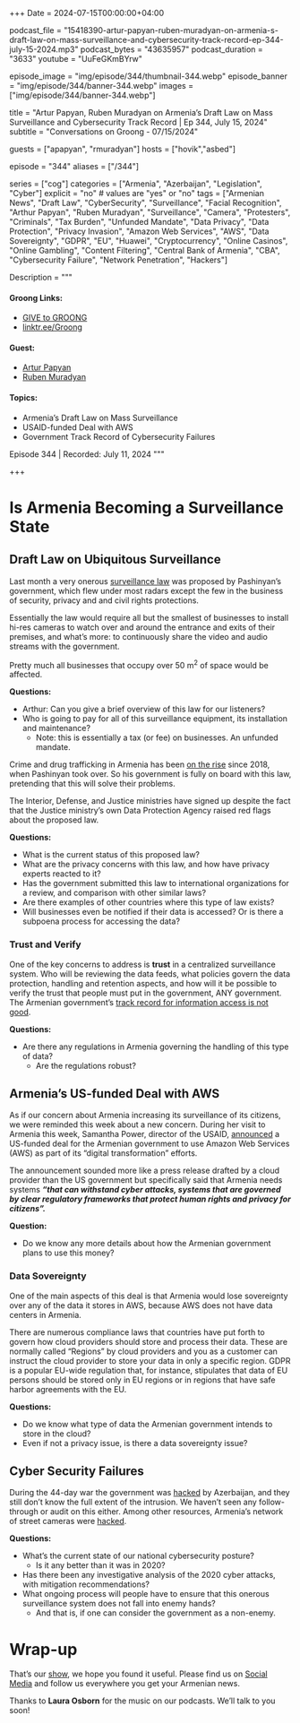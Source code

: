 +++
Date = 2024-07-15T00:00:00+04:00

podcast_file = "15418390-artur-papyan-ruben-muradyan-on-armenia-s-draft-law-on-mass-surveillance-and-cybersecurity-track-record-ep-344-july-15-2024.mp3"
podcast_bytes = "43635957"
podcast_duration = "3633"
youtube = "UuFeGKmBYrw"

episode_image = "img/episode/344/thumbnail-344.webp"
episode_banner = "img/episode/344/banner-344.webp"
images = ["img/episode/344/banner-344.webp"]

title = "Artur Papyan, Ruben Muradyan on Armenia’s Draft Law on Mass Surveillance and Cybersecurity Track Record | Ep 344, July 15, 2024"
subtitle = "Conversations on Groong - 07/15/2024"

guests = ["apapyan", "rmuradyan"]
hosts = ["hovik","asbed"]

episode = "344"
aliases = ["/344"]

series = ["cog"]
categories = ["Armenia", "Azerbaijan", "Legislation", "Cyber"]
explicit = "no" # values are "yes" or "no"
tags = ["Armenian News", "Draft Law", "CyberSecurity", "Surveillance", "Facial Recognition", "Arthur Papyan", "Ruben Muradyan", "Surveillance", "Camera", "Protesters", "Criminals", "Tax Burden", "Unfunded Mandate", "Data Privacy", "Data Protection", "Privacy Invasion", "Amazon Web Services", "AWS", "Data Sovereignty", "GDPR", "EU", "Huawei", "Cryptocurrency", "Online Casinos", "Online Gambling", "Content Filtering", "Central Bank of Armenia", "CBA", "Cybersecurity Failure", "Network Penetration", "Hackers"]

Description = """

#### Groong Links:
* [GIVE to GROONG](https://podcasts.groong.org/donate)
* [linktr.ee/Groong](https://linktr.ee/groong)

#### Guest:
* [Artur Papyan](/guest/apapyan)
* [Ruben Muradyan](/guest/rmuradyan)

#### Topics:
* Armenia’s Draft Law on Mass Surveillance
* USAID-funded Deal with AWS
* Government Track Record of Cybersecurity Failures


Episode 344 | Recorded: July 11, 2024
"""

+++

# Is Armenia Becoming a Surveillance State


## Draft Law on Ubiquitous Surveillance

Last month a very onerous [surveillance law](http://parliament.am/drafts.php?sel=showdraft&DraftID=14934&Reading=0) was proposed by Pashinyan’s government, which flew under most radars except the few in the business of security, privacy and and civil rights protections.

Essentially the law would require all but the smallest of businesses to install hi-res cameras to watch over and around the entrance and exits of their premises, and what’s more: to continuously share the video and audio streams with the government.

Pretty much all businesses that occupy over 50 m<sup>2</sup> of space would be affected.

**Questions:**
* Arthur: Can you give a brief overview of this law for our listeners?
* Who is going to pay for all of this surveillance equipment, its installation and maintenance?
    * Note: this is essentially a tax (or fee) on businesses. An unfunded mandate.

Crime and drug trafficking in Armenia has been [on the rise](https://www.azatutyun.am/a/32983511.html) since 2018, when Pashinyan took over. So his government is fully on board with this law, pretending that this will solve their problems. 

The Interior, Defense, and Justice ministries have signed up despite the fact that the Justice ministry’s own Data Protection Agency raised red flags about the proposed law.

**Questions:**
* What is the current status of this proposed law?
* What are the privacy concerns with this law, and how have privacy experts reacted to it?
* Has the government submitted this law to international organizations for a review, and comparison with other similar laws?
* Are there examples of other countries where this type of law exists?
* Will businesses even be notified if their data is accessed? Or is there a subpoena process for accessing the data?


### Trust and Verify

One of the key concerns to address is **trust** in a centralized surveillance system. Who will be reviewing the data feeds, what policies govern the data protection, handling and retention aspects, and how will it be possible to verify the trust that people must put in the government, ANY government. The Armenian government’s [track record for information access is not good](https://csometer.info/updates/armenia-draft-law-access-information-criticised-csos).

**Questions:**
* Are there any regulations in Armenia governing the handling of this type of data?
    * Are the regulations robust?


## Armenia’s US-funded Deal with AWS

As if our concern about Armenia increasing its surveillance of its citizens, we were reminded this week about a new concern. During her visit to Armenia this week, Samantha Power, director of the USAID, [announced](https://www.usaid.gov/news-information/speeches/jul-10-2024-administrator-samantha-powers-remarks-government-armenia-and-amazon-web-services-collaboration) a US-funded deal for the Armenian government to use Amazon Web Services (AWS) as part of its “digital transformation” efforts.

The announcement sounded more like a press release drafted by a cloud provider than the US government but specifically said that Armenia needs systems **_“that can withstand cyber attacks, systems that are governed by clear regulatory frameworks that protect human rights and privacy for citizens”._**

**Question:**
* Do we know any more details about how the Armenian government plans to use this money?


### Data Sovereignty

One of the main aspects of this deal is that Armenia would lose sovereignty over any of the data it stores in AWS, because AWS does not have data centers in Armenia.

There are numerous compliance laws that countries have put forth to govern how cloud providers should store and process their data. These are normally called “Regions” by cloud providers and you as a customer can instruct the cloud provider to store your data in only a specific region. GDPR is a popular EU-wide regulation that, for instance, stipulates that data of EU persons should be stored only in EU regions or in regions that have safe harbor agreements with the EU.

**Questions:**
* Do we know what type of data the Armenian government intends to store in the cloud?
* Even if not a privacy issue, is there a data sovereignty issue?


## Cyber Security Failures

During the 44-day war the government was [hacked](https://telecom.arka.am/en/news/telecom/azerbaijani_hackers_get_access_to_video_cameras_in_armenian_homes_stores_and_other_places/) by Azerbaijan, and they still don’t know the full extent of the intrusion. We haven’t seen any follow-through or audit on this either. Among other resources, Armenia’s network of street cameras were [hacked](https://jam-news.net/surveillance-cameras-in-armenia/).

**Questions:**
* What’s the current state of our national cybersecurity posture?
    * Is it any better than it was in 2020?
* Has there been any investigative analysis of the 2020 cyber attacks, with mitigation recommendations?
* What ongoing process will people have to ensure that this onerous surveillance system does not fall into enemy hands?
    * And that is, if one can consider the government as a non-enemy.



# Wrap-up

That’s our [show](https://podcasts.groong.org/), we hope you found it useful. Please find us on [Social Media](https://linktr.ee/groong) and follow us everywhere you get your Armenian news.

Thanks to **Laura Osborn** for the music on our podcasts. We’ll talk to you soon!
